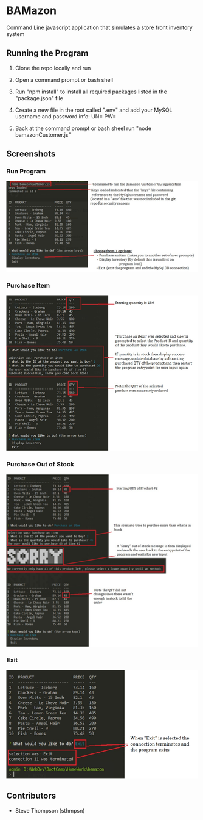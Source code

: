 # BAMazon
Command Line javascript application that simulates a store front inventory system

## Running the Program 

1) Clone the repo locally and run
2) Open a command prompt or bash shell 
3) Run "npm install" to install all required packages listed in the "package.json" file
4) Create a new file in the root called ".env" and add your MySQL username and password info:
        UN=<username>
        PW=<password>

4) Back at the command prompt or bash sheel run "node bamazonCustomer.js"

## Screenshots
### Run Program
![01-RunProgram](screenshots/01-run-program.jpg)
### Purchase Item
![02-Purchase](screenshots/02-purchase-item.jpg)
### Purchase Out of Stock
![03-PurchaseOutOfStock](screenshots/03-purchase-OutOfStock-item.jpg)
### Exit
![04-Exit](screenshots/04-Exit.jpg)

## Contributors
* Steve Thompson (sthmpsn)
